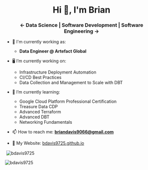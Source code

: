 <h1 align="center">Hi 👋, I'm Brian</h1>
<h3 align="center"> <- Data Science | Software Development | Software Engineering -></h3>

- :necktie: I'm currently working as:
  * **Data Engineer @ Artefact Global**

- :desktop_computer: I’m currently working on:  
  * Infrastructure Deployment Automation
  * CI/CD Best Practices
  * Data Collection and Management to Scale with DBT

- 🌱 I’m currently learning: 
   * Google Cloud Platform Professional Certification
   * Treasure Data CDP
   * Advanced Terraform
   * Advanced DBT
   * Networking Fundamentals

- 📫 How to reach me: **briandavis9066@gmail.com**

- 📄 My Website: [bdavis9725.github.io](http://bdavis9725.github.io)

<p>&nbsp;<img align="center" src="https://github-readme-stats.vercel.app/api?username=bdavis9725&show_icons=true&locale=en" alt="bdavis9725" /></p>

<p><img align="center" src="https://github-readme-streak-stats.herokuapp.com/?user=bdavis9725&" alt="bdavis9725" /></p>

